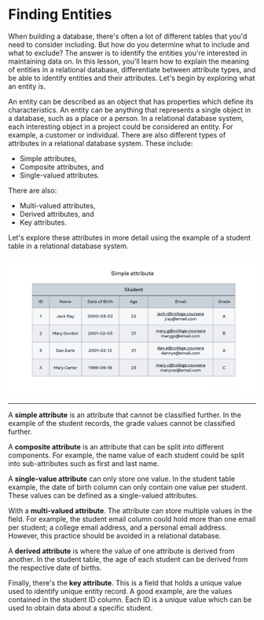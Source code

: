 # Finding Entities

When building a database, there's often a lot of different tables that you'd need to consider including. But how do you determine what to include and what to exclude? The answer is to identify the entities you're interested in maintaining data on. In this lesson, you'll learn how to explain the meaning of entities in a relational database, differentiate between attribute types, and be able to identify entities and their attributes. Let's begin by exploring what an entity is.

An entity can be described as an object that has properties which define its characteristics. An entity can be anything that represents a single object in a database, such as a place or a person. In a relational database system, each interesting object in a project could be considered an entity. For example, a customer or individual. There are also different types of attributes in a relational database system. These include:

   + Simple attributes,
   + Composite attributes, and
   + Single-valued attributes.

There are also:

   + Multi-valued attributes,
   + Derived attributes, and
   + Key attributes.

Let's explore these attributes in more detail using the example of a student table in a relational database system.

<img alt="image" src="img_001.png" width="100%" height="50%"/>

---

A **simple attribute** is an attribute that cannot be classified further. In the example of the student records, the grade values cannot be classified further.

A **composite attribute** is an attribute that can be split into different components. For example, the name value of each student could be split into sub-attributes such as first and last name.

A **single-value attribute** can only store one value. In the student table example, the date of birth column can only contain one value per student. These values can be defined as a single-valued attributes.

With a **multi-valued attribute**. The attribute can store multiple values in the field. For example, the student email column could hold more than one email per student; a college email address, and a personal email address. However, this practice should be avoided in a relational database.

A **derived attribute** is where the value of one attribute is derived from another. In the student table, the age of each student can be derived from the respective date of births.

Finally, there's the **key attribute**. This is a field that holds a unique value used to identify unique entity record. A good example, are the values contained in the student ID column. Each ID is a unique value which can be used to obtain data about a specific student.
